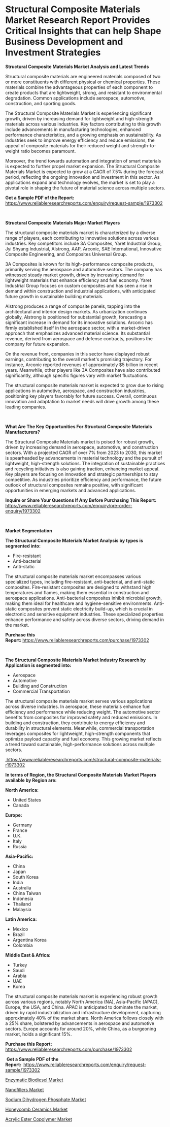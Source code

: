 <p><h1>Structural Composite Materials Market Research Report Provides Critical Insights that can help Shape Business Development and Investment Strategies</h1></p><p><strong>Structural Composite Materials Market Analysis and Latest Trends</strong></p>
<p><p>Structural composite materials are engineered materials composed of two or more constituents with different physical or chemical properties. These materials combine the advantageous properties of each component to create products that are lightweight, strong, and resistant to environmental degradation. Common applications include aerospace, automotive, construction, and sporting goods.</p><p>The Structural Composite Materials Market is experiencing significant growth, driven by increasing demand for lightweight and high-strength materials across various industries. Key factors contributing to this growth include advancements in manufacturing technologies, enhanced performance characteristics, and a growing emphasis on sustainability. As industries seek to improve energy efficiency and reduce emissions, the appeal of composite materials for their reduced weight and strength-to-weight ratio becomes paramount.</p><p>Moreover, the trend towards automation and integration of smart materials is expected to further propel market expansion. The Structural Composite Materials Market is expected to grow at a CAGR of 7.5% during the forecast period, reflecting the ongoing innovation and investment in this sector. As applications expand and technology evolves, the market is set to play a pivotal role in shaping the future of material science across multiple sectors.</p></p>
<p><strong>Get a Sample PDF of the Report:&nbsp;</strong> <a href="https://www.reliableresearchreports.com/enquiry/request-sample/1973302?utm_campaign=31&utm_medium=2&utm_source=Github&utm_content=ia&utm_term=31012025&utm_id=structural-composite-materials">https://www.reliableresearchreports.com/enquiry/request-sample/1973302</a></p>
<p>&nbsp;</p>
<p><strong>Structural Composite Materials Major Market Players</strong></p>
<p><p>The structural composite materials market is characterized by a diverse range of players, each contributing to innovative solutions across various industries. Key competitors include 3A Composites, Yaret Industrial Group, Jyi Shyang Industrial, Alstrong, AAP, Arconic, SAE International, Innovative Composite Engineering, and Composites Universal Group.</p><p>3A Composites is known for its high-performance composite products, primarily serving the aerospace and automotive sectors. The company has witnessed steady market growth, driven by increasing demand for lightweight materials that enhance efficiency and fuel economy. Yaret Industrial Group focuses on custom composites and has seen a rise in demand within construction and industrial applications, with anticipated future growth in sustainable building materials.</p><p>Alstrong produces a range of composite panels, tapping into the architectural and interior design markets. As urbanization continues globally, Alstrong is positioned for substantial growth, forecasting a significant increase in demand for its innovative solutions. Arconic has firmly established itself in the aerospace sector, with a market-driven approach that emphasizes advanced material science. Its substantial revenue, derived from aerospace and defense contracts, positions the company for future expansion.</p><p>On the revenue front, companies in this sector have displayed robust earnings, contributing to the overall market's promising trajectory. For instance, Arconic reported revenues of approximately $5 billion in recent years. Meanwhile, other players like 3A Composites have also contributed significantly, although specific figures vary with market fluctuations.</p><p>The structural composite materials market is expected to grow due to rising applications in automotive, aerospace, and construction industries, positioning key players favorably for future success. Overall, continuous innovation and adaptation to market needs will drive growth among these leading companies.</p></p>
<p>&nbsp;</p>
<p><strong>What Are The Key Opportunities For Structural Composite Materials Manufacturers?</strong></p>
<p><p>The Structural Composite Materials market is poised for robust growth, driven by increasing demand in aerospace, automotive, and construction sectors. With a projected CAGR of over 7% from 2023 to 2030, this market is spearheaded by advancements in material technology and the pursuit of lightweight, high-strength solutions. The integration of sustainable practices and recycling initiatives is also gaining traction, enhancing market appeal. Key players are focusing on innovation and strategic partnerships to stay competitive. As industries prioritize efficiency and performance, the future outlook of structural composites remains positive, with significant opportunities in emerging markets and advanced applications.</p></p>
<p><strong>Inquire or Share Your Questions If Any Before Purchasing This Report:</strong> <a href="https://www.reliableresearchreports.com/enquiry/pre-order-enquiry/1973302?utm_campaign=31&utm_medium=2&utm_source=Github&utm_content=ia&utm_term=31012025&utm_id=structural-composite-materials">https://www.reliableresearchreports.com/enquiry/pre-order-enquiry/1973302</a></p>
<p>&nbsp;</p>
<p><strong>Market Segmentation</strong></p>
<p><strong>The Structural Composite Materials Market Analysis by types is segmented into:</strong></p>
<p><ul><li>Fire-resistant</li><li>Anti-bacterial</li><li>Anti-static</li></ul></p>
<p><p>The structural composite materials market encompasses various specialized types, including fire-resistant, anti-bacterial, and anti-static composites. Fire-resistant composites are designed to withstand high temperatures and flames, making them essential in construction and aerospace applications. Anti-bacterial composites inhibit microbial growth, making them ideal for healthcare and hygiene-sensitive environments. Anti-static composites prevent static electricity build-up, which is crucial in electronic and sensitive equipment industries. These specialized properties enhance performance and safety across diverse sectors, driving demand in the market.</p></p>
<p><strong>Purchase this Report:&nbsp;</strong><a href="https://www.reliableresearchreports.com/purchase/1973302?utm_campaign=31&utm_medium=2&utm_source=Github&utm_content=ia&utm_term=31012025&utm_id=structural-composite-materials">https://www.reliableresearchreports.com/purchase/1973302</a></p>
<p>&nbsp;</p>
<p><strong>The Structural Composite Materials Market Industry Research by Application is segmented into:</strong></p>
<p><ul><li>Aerospace</li><li>Automotive</li><li>Building and Construction</li><li>Commercial Transportation</li></ul></p>
<p><p>The structural composite materials market serves various applications across diverse industries. In aerospace, these materials enhance fuel efficiency and performance while reducing weight. The automotive sector benefits from composites for improved safety and reduced emissions. In building and construction, they contribute to energy efficiency and durability in structural elements. Meanwhile, commercial transportation leverages composites for lightweight, high-strength components that optimize payload capacity and fuel economy. This growing market reflects a trend toward sustainable, high-performance solutions across multiple sectors.</p></p>
<p><a href="https://www.reliableresearchreports.com/structural-composite-materials-r1973302?utm_campaign=31&utm_medium=2&utm_source=Github&utm_content=ia&utm_term=31012025&utm_id=structural-composite-materials">&nbsp;https://www.reliableresearchreports.com/structural-composite-materials-r1973302</a></p>
<p><strong>In terms of Region, the Structural Composite Materials Market Players available by Region are:</strong></p>
<p>
    <p> <strong> North America: </strong>
        <ul>
            <li>United States</li>
            <li>Canada</li>
        </ul>
        </p> 
    <p> <strong> Europe: </strong>
        <ul>
            <li>Germany</li>
            <li>France</li>
            <li>U.K.</li>
            <li>Italy</li>
            <li>Russia</li>
        </ul>
        </p> 
    <p> <strong> Asia-Pacific: </strong>
        <ul>
            <li>China</li>
            <li>Japan</li>
            <li>South Korea</li>
            <li>India</li>
            <li>Australia</li>
            <li>China Taiwan</li>
            <li>Indonesia</li>
            <li>Thailand</li>
            <li>Malaysia</li>
        </ul>
        </p> 
    <p> <strong> Latin America: </strong>
        <ul>
            <li>Mexico</li>
            <li>Brazil</li>
            <li>Argentina Korea</li>
            <li>Colombia</li>
        </ul>
        </p> 
    <p> <strong> Middle East & Africa: </strong>
        <ul>
            <li>Turkey</li>
            <li>Saudi</li>
            <li>Arabia</li>
            <li>UAE</li>
            <li>Korea</li>
        </ul>
    </p>
    </p>
<p><p>The structural composite materials market is experiencing robust growth across various regions, notably North America (NA), Asia-Pacific (APAC), Europe, the USA, and China. APAC is anticipated to dominate the market, driven by rapid industrialization and infrastructure development, capturing approximately 40% of the market share. North America follows closely with a 25% share, bolstered by advancements in aerospace and automotive sectors. Europe accounts for around 20%, while China, as a burgeoning market, holds a significant 15%.</p></p>
<p><strong>Purchase this Report: </strong><a href="https://www.reliableresearchreports.com/purchase/1973302?utm_campaign=31&utm_medium=2&utm_source=Github&utm_content=ia&utm_term=31012025&utm_id=structural-composite-materials">https://www.reliableresearchreports.com/purchase/1973302</a></p>
<p>&nbsp;<strong>Get a Sample PDF of the Report:&nbsp;&nbsp;</strong><a href="https://www.reliableresearchreports.com/enquiry/request-sample/1973302?utm_campaign=31&utm_medium=2&utm_source=Github&utm_content=ia&utm_term=31012025&utm_id=structural-composite-materials">https://www.reliableresearchreports.com/enquiry/request-sample/1973302</a></p>
<p><strong></strong></p>
<p><p><a href="https://github.com/howdlecirone/Market-Research-Report-List-1/blob/main/enzymatic-biodiesel-market.md?utm_campaign=31&utm_medium=2&utm_source=Github&utm_content=ia&utm_term=31012025&utm_id=structural-composite-materials">Enzymatic Biodiesel Market</a></p><p><a href="https://github.com/salodipura00/Market-Research-Report-List-1/blob/main/nanofillers-market.md?utm_campaign=31&utm_medium=2&utm_source=Github&utm_content=ia&utm_term=31012025&utm_id=structural-composite-materials">Nanofillers Market</a></p><p><a href="https://github.com/viipposahko25/Market-Research-Report-List-1/blob/main/sodium-dihydrogen-phosphate-market.md?utm_campaign=31&utm_medium=2&utm_source=Github&utm_content=ia&utm_term=31012025&utm_id=structural-composite-materials">Sodium Dihydrogen Phosphate Market</a></p><p><a href="https://github.com/vioarapoyil/Market-Research-Report-List-1/blob/main/honeycomb-ceramics-market.md?utm_campaign=31&utm_medium=2&utm_source=Github&utm_content=ia&utm_term=31012025&utm_id=structural-composite-materials">Honeycomb Ceramics Market</a></p><p><a href="https://github.com/supicweg/Market-Research-Report-List-1/blob/main/acrylic-ester-copolymer-market.md?utm_campaign=31&utm_medium=2&utm_source=Github&utm_content=ia&utm_term=31012025&utm_id=structural-composite-materials">Acrylic Ester Copolymer Market</a></p></p>